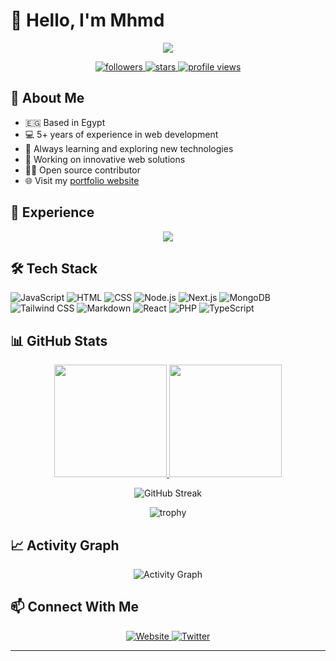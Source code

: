 # 👋 Hello, I'm Mhmd

<div align="center">
  <img src="https://readme-typing-svg.herokuapp.com/?lines=Full+Stack+Web+Developer;5%2B+Years+of+Experience;Always+learning+new+technologies&font=Fira%20Code&center=true&width=440&height=45&color=f75c7e&vCenter=true&size=22">
</div>

<p align="center">
  <a href="https://github.com/M7mdJs/followers">
    <img src="https://img.shields.io/github/followers/M7mdJs?style=for-the-badge&logo=github&logoColor=white&labelColor=333333&color=4d80e6" alt="followers">
  </a>
  <a href="https://github.com/M7mdJs/M7mdJs">
    <img src="https://img.shields.io/github/stars/M7mdJs?style=for-the-badge&logo=github&logoColor=white&labelColor=333333&color=4d80e6" alt="stars">
  </a>
  <a href="https://github.com/M7mdJs/M7mdJs">
    <img src="https://komarev.com/ghpvc/?username=M7mdJs&style=for-the-badge&logo=github&logoColor=white&labelColor=333333&color=4d80e6" alt="profile views">
  </a>
</p>

## 🚀 About Me
- 🇪🇬 Based in Egypt
- 💻 5+ years of experience in web development
- 🌱 Always learning and exploring new technologies
- 🔭 Working on innovative web solutions
- 👨‍💻 Open source contributor
- 🌐 Visit my [portfolio website](https://m7mdjsx.vercel.app/)

## 💼 Experience
<div align="center">
  <img src="https://readme-typing-svg.herokuapp.com/?lines=Frontend+Development;Backend+Development;Database+Management;UI/UX+Design;API+Integration&font=Fira%20Code&center=true&width=440&height=45&color=38bdae&vCenter=true&size=20">
</div>

## 🛠️ Tech Stack

![JavaScript](https://go-skill-icons.vercel.app/api/icons?i=js)
![HTML](https://go-skill-icons.vercel.app/api/icons?i=html)
![CSS](https://go-skill-icons.vercel.app/api/icons?i=css)
![Node.js](https://go-skill-icons.vercel.app/api/icons?i=nodejs)
![Next.js](https://go-skill-icons.vercel.app/api/icons?i=nextjs)
![MongoDB](https://go-skill-icons.vercel.app/api/icons?i=mongodb)
![Tailwind CSS](https://go-skill-icons.vercel.app/api/icons?i=tailwind)
![Markdown](https://go-skill-icons.vercel.app/api/icons?i=markdown)
![React](https://go-skill-icons.vercel.app/api/icons?i=react)
![PHP](https://go-skill-icons.vercel.app/api/icons?i=php)
![TypeScript](https://go-skill-icons.vercel.app/api/icons?i=ts)

## 📊 GitHub Stats

<p align="center">
  <a href="https://github.com/M7mdJs">
    <img height="180em" src="https://github-readme-stats.vercel.app/api?username=M7mdJs&show_icons=true&theme=radical&include_all_commits=true&count_private=true"/>
    <img height="180em" src="https://github-readme-stats.vercel.app/api/top-langs/?username=M7mdJs&layout=compact&langs_count=8&theme=radical"/>
  </a>
</p>

<p align="center">
  <img src="https://github-readme-streak-stats.herokuapp.com/?user=M7mdJs&theme=radical" alt="GitHub Streak" />
</p>

<p align="center">
  <img src="https://github-profile-trophy.vercel.app/?username=M7mdJs&theme=radical&row=1&column=6&margin-w=15" alt="trophy" />
</p>

## 📈 Activity Graph
<p align="center">
  <img src="https://github-readme-activity-graph.vercel.app/graph?username=M7mdJs&theme=redical" alt="Activity Graph" />
</p>



## 📫 Connect With Me

<p align="center">
  <a href="https://m7mdjsx.vercel.app/">
    <img src="https://img.shields.io/badge/Website-m7mjs.pages.dev-blue?style=for-the-badge&logo=google-chrome&logoColor=white" alt="Website"/>
  </a>
  <a href="https://x.com/M7md_jsx">
    <img src="https://img.shields.io/badge/Twitter-@M7md_jsx-1DA1F2?style=for-the-badge&logo=twitter&logoColor=white" alt="Twitter"/>
  </a>

</p>



---
